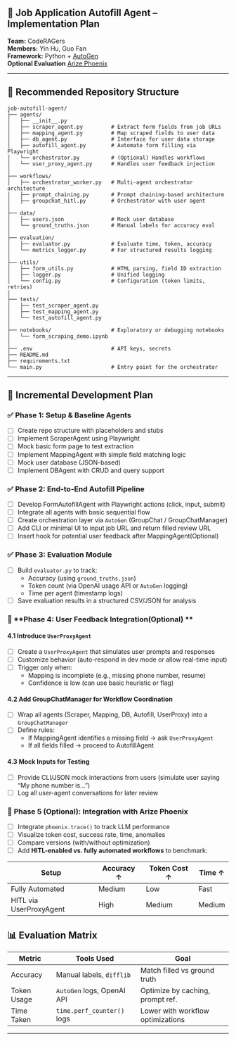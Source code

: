## 🧠 Job Application Autofill Agent – Implementation Plan  
**Team:** CodeRAGers  
**Members:** Yin Hu, Guo Fan  
**Framework:** Python + [AutoGen](https://github.com/microsoft/autogen)  
**Optional Evaluation** [Arize Phoenix](https://github.com/Arize-ai/phoenix)

---

## 📁 Recommended Repository Structure

```
job-autofill-agent/
├── agents/
│   ├── __init__.py
│   ├── scraper_agent.py         # Extract form fields from job URLs
│   ├── mapping_agent.py         # Map scraped fields to user data
│   ├── db_agent.py              # Interface for user data storage
│   ├── autofill_agent.py        # Automate form filling via Playwright
│   └── orchestrator.py          # (Optional) Handles workflows
│   └── user_proxy_agent.py      # Handles user feedback injection
│
├── workflows/
│   ├── orchestrator_worker.py   # Multi-agent orchestrator architecture
│   ├── prompt_chaining.py       # Prompt chaining-based architecture
│   ├── groupchat_hitl.py        # Orchestrator with user agent 
│
├── data/
│   ├── users.json               # Mock user database
│   └── ground_truths.json       # Manual labels for accuracy eval
│
├── evaluation/
│   ├── evaluator.py             # Evaluate time, token, accuracy
│   └── metrics_logger.py        # For structured results logging
│
├── utils/
│   ├── form_utils.py            # HTML parsing, field ID extraction
│   ├── logger.py                # Unified logging
│   └── config.py                # Configuration (token limits, retries)
│
├── tests/
│   ├── test_scraper_agent.py
│   ├── test_mapping_agent.py
│   └── test_autofill_agent.py
│
├── notebooks/                   # Exploratory or debugging notebooks
│   └── form_scraping_demo.ipynb
│
├── .env                         # API keys, secrets
├── README.md
├── requirements.txt
└── main.py                      # Entry point for the orchestrator
```

---

## 🚀 Incremental Development Plan

### ✅ **Phase 1: Setup & Baseline Agents**
- [ ] Create repo structure with placeholders and stubs
- [ ] Implement ScraperAgent using Playwright
- [ ] Mock basic form page to test extraction
- [ ] Implement MappingAgent with simple field matching logic
- [ ] Mock user database (JSON-based)
- [ ] Implement DBAgent with CRUD and query support

### ✅ **Phase 2: End-to-End Autofill Pipeline**
- [ ] Develop FormAutofillAgent with Playwright actions (click, input, submit)
- [ ] Integrate all agents with basic sequential flow
- [ ] Create orchestration layer via `AutoGen` (GroupChat / GroupChatManager)
- [ ] Add CLI or minimal UI to input job URL and return filled review URL
- [ ] Insert hook for potential user feedback after MappingAgent(Optional)

### ✅ **Phase 3: Evaluation Module**
- [ ] Build `evaluator.py` to track:
  - Accuracy (using `ground_truths.json`)
  - Token count (via OpenAI usage API or `AutoGen` logging)
  - Time per agent (timestamp logs)
- [ ] Save evaluation results in a structured CSV/JSON for analysis

### 🔁 **Phase 4: User Feedback Integration(Optional) **

#### 4.1 Introduce `UserProxyAgent`
- [ ] Create a `UserProxyAgent` that simulates user prompts and responses
- [ ] Customize behavior (auto-respond in dev mode or allow real-time input)
- [ ] Trigger only when:
  - Mapping is incomplete (e.g., missing phone number, resume)
  - Confidence is low (can use basic heuristic or flag)

#### 4.2 Add GroupChatManager for Workflow Coordination
- [ ] Wrap all agents (Scraper, Mapping, DB, Autofill, UserProxy) into a `GroupChatManager`
- [ ] Define rules:
   - If MappingAgent identifies a missing field → ask `UserProxyAgent`
   - If all fields filled → proceed to AutofillAgent

#### 4.3 Mock Inputs for Testing
- [ ] Provide CLI/JSON mock interactions from users (simulate user saying “My phone number is...”)
- [ ] Log all user-agent conversations for later review

### 🔁 **Phase 5 (Optional): Integration with Arize Phoenix**
- [ ] Integrate `phoenix.trace()` to track LLM performance
- [ ] Visualize token cost, success rate, time, anomalies
- [ ] Compare versions (with/without optimization)
- [ ] Add **HITL-enabled vs. fully automated workflows** to benchmark:

| Setup                  | Accuracy ↑ | Token Cost ↑ | Time ↑ |
|------------------------|------------|---------------|--------|
| Fully Automated        | Medium     | Low           | Fast   |
| HITL via UserProxyAgent| High       | Medium        | Medium |

## 📊 Evaluation Matrix

| Metric          | Tools Used                    | Goal                             |
|----------------|-------------------------------|----------------------------------|
| Accuracy        | Manual labels, `difflib`      | Match filled vs ground truth     |
| Token Usage     | `AutoGen` logs, OpenAI API    | Optimize by caching, prompt ref. |
| Time Taken      | `time.perf_counter()` logs    | Lower with workflow optimizations|

---

